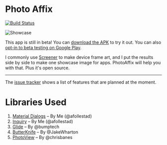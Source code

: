 # Photo Affix

[![Build Status](https://travis-ci.org/afollestad/photo-affix.svg)](https://travis-ci.org/afollestad/photo-affix)

![Showcase](https://raw.githubusercontent.com/afollestad/photo-affix/master/art/showcase.png)

This app is still in beta! You can [download the APK](https://github.com/afollestad/photo-affix/raw/master/apk/PhotoAffix.apk) 
to try it out. You can also [opt-in to beta testing on Google Play](https://play.google.com/apps/testing/com.afollestad.photoaffix). 

I commonly use [Screener](https://play.google.com/store/apps/details?id=de.toastcode.screener) to make
device frame art, and I put the results side by side to make one showcase image for apps. PhotoAffix will help
you with that. Plus it's open source.

---

The [issue tracker](https://github.com/afollestad/photo-affix/issues) 
shows a list of features that are planned at the moment.

# Libraries Used

1. [Material Dialogs](https://github.com/afollestad/material-dialogs) – By Me (@afollestad)
2. [Inquiry](https://github.com/afollestad/inquiry) – By Me (@afollestad)
3. [Glide](https://github.com/bumptech/glide) – By @bumptech
4. [ButterKnife](https://github.com/JakeWharton/butterknife) – By @JakeWharton
5. [PhotoView](https://github.com/chrisbanes/PhotoView) – By @chrisbanes
